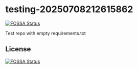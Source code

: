 # testing-20250708212615862
[![FOSSA Status](https://app.fossa.com/api/projects/git%2Bgithub.com%2Fkirogum%2Ftesting-20250708212615862.svg?type=shield)](https://app.fossa.com/projects/git%2Bgithub.com%2Fkirogum%2Ftesting-20250708212615862?ref=badge_shield)

Test repo with empty requirements.txt


## License
[![FOSSA Status](https://app.fossa.com/api/projects/git%2Bgithub.com%2Fkirogum%2Ftesting-20250708212615862.svg?type=large)](https://app.fossa.com/projects/git%2Bgithub.com%2Fkirogum%2Ftesting-20250708212615862?ref=badge_large)